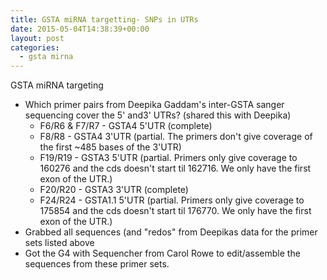 ```yaml
---
title: GSTA miRNA targetting- SNPs in UTRs
date: 2015-05-04T14:38:39+00:00
layout: post
categories:
  - gsta mirna
---
```

GSTA miRNA targeting

  * Which primer pairs from Deepika Gaddam's inter-GSTA sanger sequencing cover the 5' and3' UTRs? (shared this with Deepika)
    * F6/R6 & F7/R7 - GSTA4 5'UTR (complete)
    * F8/R8 - GSTA4 3'UTR (partial. The primers don't give coverage of the first ~485 bases of the 3'UTR)
    * F19/R19 - GSTA3 5'UTR (partial. Primers only give coverage to 160276 and the cds doesn't start til 162716. We only have the first exon of the UTR.)
    * F20/R20 - GSTA3 3'UTR (complete)
    * F24/R24 - GSTA1.1 5'UTR (partial. Primers only give coverage to 175854 and the cds doesn't start til 176770. We only have the first exon of the UTR.)
  * Grabbed all sequences (and "redos" from Deepikas data for the primer sets listed above
  * Got the G4 with Sequencher from Carol Rowe to edit/assemble the sequences from these primer sets.
